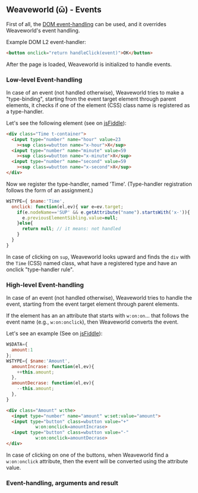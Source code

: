 ## Weaveworld (ῶ) - Events ##

First of all, the [DOM event-handling](https://www.w3.org/TR/DOM-Level-2-Events/events.html) can be used, and it overrides Weaveworld's event handling.

Example DOM L2 event-handler:
```html
<button onclick="return handleClick(event)">OK</button>
```
After the page is loaded, Weaveworld is initialized to handle events.


### Low-level Event-handling ###


In case of an event (not handled otherwise), Weaveworld tries to make a "type-binding", starting from the event target element through parent elements, it checks if one of the element (CSS) class name is registered as a type-handler.

Let's see the following element (see on [jsFiddle](https://jsfiddle.net/weaveworld/630xncta/)):
```html
<div class="Time t-container">
  <input type="number" name="hour" value=23
    ><sup class=wbutton name="x-hour">X</sup>
  <input type="number" name="minute" value=59
    ><sup class=wbutton name="x-minute">X</sup>
  <input type="number" name="second" value=59
    ><sup class=wbutton name="x-second">X</sup>
</div> 
```

Now we register the type-handler, named 'Time'. (Type-handler registration follows the form of an assignment.)

```js
W$TYPE={ $name:'Time',
  onclick: function(el,ev){ var e=ev.target;
    if(e.nodeName=='SUP' && e.getAttribute("name").startsWith('x-')){
      e.previousElementSibling.value=null;
    }else{
      return null; // it means: not handled
    }
  }
}
```
In case of clicking on `sup`, Weaveworld looks upward and finds the `div` with the `Time` (CSS) named class, what have a registered type and have an onclick "type-handler rule".

### High-level Event-handling ###

In case of an event (not handled otherwise), Weaveworld tries to handle the event, starting from the event target element through parent elements. 

If the element has an an attribute that starts with `w:on:on`... that follows the event name (e.g., `w:on:onclick`), then Weaveworld converts the event.

Let's see an example (See on [jsFiddle](https://jsfiddle.net/weaveworld/bag0kL8p/)):
```js
W$DATA={
  amount:1
};
W$TYPE={ $name:'Amount',
  amountIncrase: function(el,ev){ 
    ++this.amount;
  },
  amountDecrase: function(el,ev){ 
    --this.amount;
  },
}
```

```html
<div class="Amount" w:the>
  <input type="number" name="amount" w:set:value="amount">
  <input type="button" class=wbutton value="+" 
           w:on:onclick=amountIncrase>
  <input type="button" class=wbutton value="-"     
           w:on:onclick=amountDecrase>
</div>
```
In case of clicking on one of the buttons, when Weaveworld find a `w:on:onclick` attribute, then the event will be converted using the attribute value.



### Event-handling, arguments and result ###

